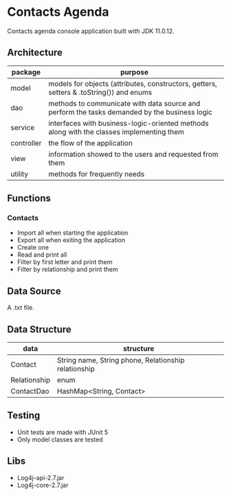 # Contacts Agenda
Contacts agenda console application built with JDK 11.0.12.

## Architecture
|package|purpose|
|----------------|-------------------------------|
|model|models for objects (attributes, constructors, getters, setters & .toString()) and enums|
|dao|methods to communicate with data source and perform the tasks demanded by the business logic|
|service|interfaces with business-logic-oriented methods along with the classes implementing them|
|controller|the flow of the application|
|view|information showed to the users and requested from them|
|utility|methods for frequently needs|

## Functions
### Contacts
- Import all when starting the application
- Export all when exiting the application
- Create one
- Read and print all
- Filter by first letter and print them
- Filter by relationship and print them

## Data Source
A .txt file.

## Data Structure
|data|structure|
|----------------|-------------------------------|
|Contact|String name, String phone, Relationship relationship|
|Relationship|enum|
|ContactDao|HashMap<String, Contact>|

## Testing
- Unit tests are made with JUnit 5
- Only model classes are tested

## Libs
 - Log4j-api-2.7.jar
 - Log4j-core-2.7.jar

